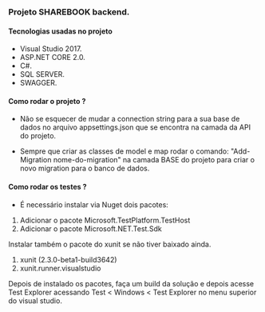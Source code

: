 ### Projeto SHAREBOOK backend.
#### Tecnologias usadas no projeto

- Visual Studio 2017.
- ASP.NET CORE 2.0.
- C#.
- SQL SERVER.
- SWAGGER.

#### Como rodar o projeto ?

- Não se esquecer de mudar a connection string para a sua base de dados no arquivo appsettings.json que se encontra na camada da API do projeto.

- Sempre que criar as classes de model e map  rodar o comando:
"Add-Migration nome-do-migration" na camada BASE do projeto  para criar o novo migration para o  banco de dados.

#### Como rodar os testes ?

- É necessário instalar via Nuget dois pacotes:

1. Adicionar o pacote Microsoft.TestPlatform.TestHost
2. Adicionar o pacote Microsoft.NET.Test.Sdk

Instalar também o pacote do xunit se não tiver baixado ainda.

1. xunit (2.3.0-beta1-build3642)
2. xunit.runner.visualstudio

Depois de instalado os pacotes, faça um build da solução e depois acesse Test Explorer acessando Test < Windows < Test Explorer no menu superior do visual studio.

